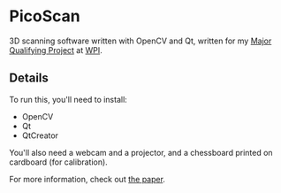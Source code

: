 PicoScan
========

3D scanning software written with OpenCV and Qt, written for my
[Major Qualifying Project](http://www.wpi.edu/academics/ugradstudies/mqp.html) at [WPI](http://wpi.edu).

Details
-------

To run this, you'll need to install:
* OpenCV
* Qt
* QtCreator

You'll also need a webcam and a projector, and a chessboard printed on cardboard (for calibration).

For more information, check out [the paper](https://github.com/baconscript/fully-reversed/blob/master/MQP_CF_RI13.pdf?raw=true).
